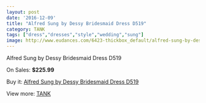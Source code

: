 ```yaml
---
layout: post
date: '2016-12-09'
title: "Alfred Sung by Dessy Bridesmaid Dress D519"
category: TANK
tags: ["dress","dresses","style","wedding","sung"]
image: http://www.eudances.com/6423-thickbox_default/alfred-sung-by-dessy-bridesmaid-dress-d519.jpg
---
```

Alfred Sung by Dessy Bridesmaid Dress D519

On Sales: **$225.99**
<a href="https://www.eudances.com/en/tank/2337-alfred-sung-by-dessy-bridesmaid-dress-d519.html"><amp-img layout="responsive" width="600" height="600" src="//www.eudances.com/6423-thickbox_default/alfred-sung-by-dessy-bridesmaid-dress-d519.jpg" alt="Alfred Sung by Dessy Bridesmaid Dress D519 0" /></a>
<a href="https://www.eudances.com/en/tank/2337-alfred-sung-by-dessy-bridesmaid-dress-d519.html"><amp-img layout="responsive" width="600" height="600" src="//www.eudances.com/6424-thickbox_default/alfred-sung-by-dessy-bridesmaid-dress-d519.jpg" alt="Alfred Sung by Dessy Bridesmaid Dress D519 1" /></a>

Buy it: [Alfred Sung by Dessy Bridesmaid Dress D519](https://www.eudances.com/en/tank/2337-alfred-sung-by-dessy-bridesmaid-dress-d519.html "Alfred Sung by Dessy Bridesmaid Dress D519")

View more: [TANK](https://www.eudances.com/en/28-tank "TANK")